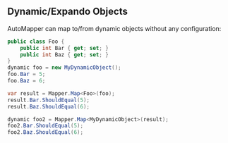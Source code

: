 ## Dynamic/Expando Objects

AutoMapper can map to/from dynamic objects without any configuration:

```cs
public class Foo {
    public int Bar { get; set; }
    public int Baz { get; set; }
}
dynamic foo = new MyDynamicObject();
foo.Bar = 5;
foo.Baz = 6;

var result = Mapper.Map<Foo>(foo);
result.Bar.ShouldEqual(5);
result.Baz.ShouldEqual(6);

dynamic foo2 = Mapper.Map<MyDynamicObject>(result);
foo2.Bar.ShouldEqual(5);
foo2.Baz.ShouldEqual(6);
```
